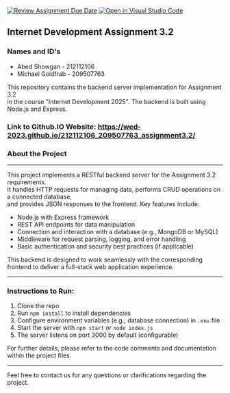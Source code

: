 [![Review Assignment Due Date](https://classroom.github.com/assets/deadline-readme-button-22041afd0340ce965d47ae6ef1cefeee28c7c493a6346c4f15d667ab976d596c.svg)](https://classroom.github.com/a/WkLPf7o5)
[![Open in Visual Studio Code](https://classroom.github.com/assets/open-in-vscode-718a45dd9cf7e7f842a935f5ebbe5719a5e09af4491e668f4dbf3b35d5cca122.svg)](https://classroom.github.com/online_ide?assignment_repo_id=11168133&assignment_repo_type=AssignmentRepo)

## Internet Development Assignment 3.2  
### Names and ID's  
- Abed Showgan - 212112106  
- Michael Goldfrab - 209507763  

This repository contains the backend server implementation for Assignment 3.2  
in the course "Internet Development 2025". The backend is built using Node.js and Express.

### Link to Github.IO Website: https://wed-2023.github.io/212112106_209507763_assignment3.2/

### About the Project  
-----------------  
This project implements a RESTful backend server for the Assignment 3.2 requirements.  
It handles HTTP requests for managing data, performs CRUD operations on a connected database,  
and provides JSON responses to the frontend. Key features include:

- Node.js with Express framework  
- REST API endpoints for data manipulation  
- Connection and interaction with a database (e.g., MongoDB or MySQL)  
- Middleware for request parsing, logging, and error handling  
- Basic authentication and security best practices (if applicable)  

This backend is designed to work seamlessly with the corresponding frontend to deliver a full-stack web application experience.

---

### Instructions to Run:  
1. Clone the repo  
2. Run `npm install` to install dependencies  
3. Configure environment variables (e.g., database connection) in `.env` file  
4. Start the server with `npm start` or `node index.js`  
5. The server listens on port 3000 by default (configurable)  

For further details, please refer to the code comments and documentation within the project files.

---

Feel free to contact us for any questions or clarifications regarding the project.

